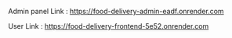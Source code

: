   Admin panel Link : https://food-delivery-admin-eadf.onrender.com  
  
  User Link : https://food-delivery-frontend-5e52.onrender.com  
